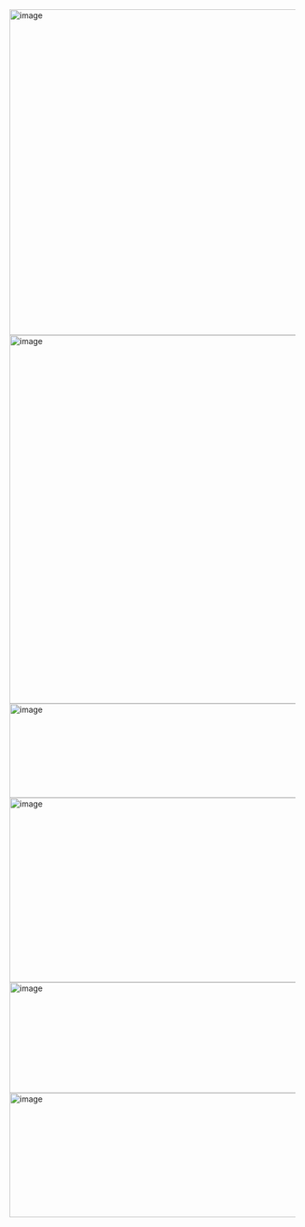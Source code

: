 <img width="1280" height="574" alt="image" src="https://github.com/user-attachments/assets/7bd37011-cb24-4332-82c9-612b0bcdb2a3" />
<img width="1280" height="649" alt="image" src="https://github.com/user-attachments/assets/a258c703-06ae-40f0-b8e6-83aff7b6a495" />

<img width="1516" height="166" alt="image" src="https://github.com/user-attachments/assets/2f48c71f-0cb9-453f-97d2-38799dd095dc" />
<img width="1584" height="325" alt="image" src="https://github.com/user-attachments/assets/adb7fbf0-f9cc-42d7-a131-13018febbf61" />
<img width="1099" height="195" alt="image" src="https://github.com/user-attachments/assets/ff262d58-6a65-4b1b-abbd-5f5a948df226" />
<img width="1104" height="219" alt="image" src="https://github.com/user-attachments/assets/ef98f407-6919-4162-b640-0d8b63122059" />
